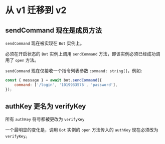 # 从 v1 迁移到 v2

## sendCommand 现在是成员方法

`sendCommand` 现在被实现在 `Bot` 实例上。

必须在开启状态的 `Bot` 实例上调用 `sendCommand` 方法，即该实例必须已经成功调用了 `open` 方法。

`sendCommand` 现在仅接收一个指令列表参数 `command: string[]`，例如:

```js
const { message } = await bot.sendCommand({
    command: ['/login', '1019933576', 'password'],
});
```

## authKey 更名为 verifyKey

所有 `authKey` 符号都被更改为 `verifyKey`

一个最明显的变化是，调用 `Bot` 实例的 `open` 方法传入的 `authKey` 现在必须改为 `verifyKey`。
